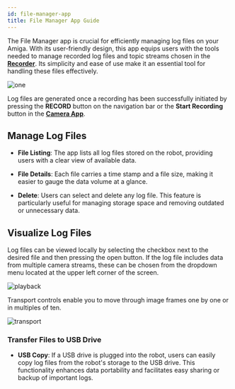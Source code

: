 ```yaml
---
id: file-manager-app
title: File Manager App Guide
---
```


The File Manager app is crucial for efficiently managing log files on your Amiga. With its user-friendly
design, this app equips users with the tools needed to manage recorded log files and
topic streams chosen in the [**Recorder**](/docs/apps/launcher/#recorder).
Its simplicity and ease of use make it an essential tool for handling these files effectively.

![one](https://github.com/farm-ng/amiga-dev-kit/assets/133177230/e1f802a2-debe-4669-8af6-e523d8ba51a1)

Log files are generated once a recording has been successfully initiated by pressing the
**RECORD** button on the navigation bar or the **Start Recording** button in the
[**Camera App**](/docs/apps/camera_app/).

## Manage Log Files

- **File Listing**: The app lists all log files stored on the robot, providing users with a clear
view of available data.
- **File Details**: Each file carries a time stamp and a file size, making it easier to gauge the
data volume at a glance.

- **Delete**: Users can select and delete any log file.
This feature is particularly useful for managing storage space and removing outdated or unnecessary data.

## Visualize Log Files

Log files can be viewed locally by selecting the checkbox next to the desired file and then
pressing the open button. If the log file includes data from multiple camera streams, these can be
chosen from the dropdown menu located at the upper left corner of the screen.

![playback](https://github.com/farm-ng/amiga-dev-kit/assets/133177230/3ce5bdc4-2f99-4bff-8dc2-24ea870779de)

Transport controls enable you to move through image frames one by one or in multiples of ten.

![transport](https://github.com/farm-ng/amiga-dev-kit/assets/133177230/319473d7-bfd4-4e71-8142-cdf6264893c0)

### Transfer Files to USB Drive

- **USB Copy**: If a USB drive is plugged into the robot, users can easily copy log files from the
robot's storage to the USB drive.
This functionality enhances data portability and facilitates easy sharing or backup of important logs.
